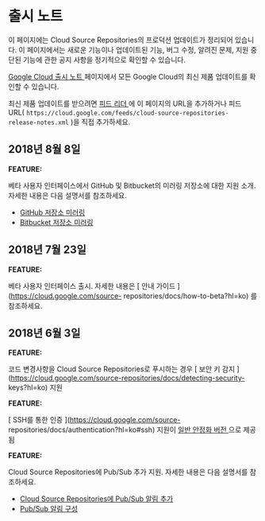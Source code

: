 #  출시 노트

이 페이지에는 Cloud Source Repositories의 프로덕션 업데이트가 정리되어 있습니다. 이 페이지에서는 새로운 기능이나
업데이트된 기능, 버그 수정, 알려진 문제, 지원 중단된 기능에 관한 공지 사항을 정기적으로 확인할 수 있습니다.

[ Google Cloud 출시 노트 ](https://cloud.google.com/release-notes?hl=ko) 페이지에서 모든
Google Cloud의 최신 제품 업데이트를 확인할 수 있습니다.

최신 제품 업데이트를 받으려면 [ 피드 리더
](https://wikipedia.org/wiki/Comparison_of_feed_aggregators) 에 이 페이지의 URL을
추가하거나 피드 URL( ` https://cloud.google.com/feeds/cloud-source-repositories-
release-notes.xml ` )을 직접 추가하세요.

##  2018년 8월 8일

**FEATURE:**

베타 사용자 인터페이스에서 GitHub 및 Bitbucket의 미러링 저장소에 대한 지원 소개. 자세한 내용은 다음 설명서를 참조하세요.

  * [ GitHub 저장소 미러링 ](https://cloud.google.com/source-repositories/docs/mirroring-a-github-repository?hl=ko)
  * [ Bitbucket 저장소 미러링 ](https://cloud.google.com/source-repositories/docs/mirroring-a-bitbucket-repository?hl=ko)

##  2018년 7월 23일

**FEATURE:**

베타 사용자 인터페이스 출시. 자세한 내용은 [ 안내 가이드 ](https://cloud.google.com/source-
repositories/docs/how-to-beta?hl=ko) 를 참조하세요.

##  2018년 6월 3일

**FEATURE:**

코드 변경사항을 Cloud Source Repositories로 푸시하는 경우 [ 보안 키 감지
](https://cloud.google.com/source-repositories/docs/detecting-security-
keys?hl=ko) 지원

**FEATURE:**

[ SSH를 통한 인증 ](https://cloud.google.com/source-
repositories/docs/authentication?hl=ko#ssh) 지원이 [ 일반 안정화 버전
](https://cloud.google.com/products?hl=ko#product-launch-stages) 으로 제공됨

**FEATURE:**

Cloud Source Repositories에 Pub/Sub 추가 지원. 자세한 내용은 다음 설명서를 참조하세요.

  * [ Cloud Source Repositories에 Pub/Sub 알림 추가 ](https://cloud.google.com/source-repositories/docs/quickstart-adding-pubsub-notifications?hl=ko)
  * [ Pub/Sub 알림 구성 ](https://cloud.google.com/source-repositories/docs/configuring-notifications?hl=ko)

